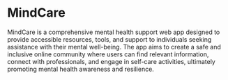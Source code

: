 # MindCare
   MindCare is a comprehensive mental health support web app designed to provide accessible resources, tools, and support to individuals seeking assistance with their mental well-being. The app aims to create a safe and inclusive online community where users can find relevant information, connect with professionals, and engage in self-care activities, ultimately promoting mental health awareness and resilience.
